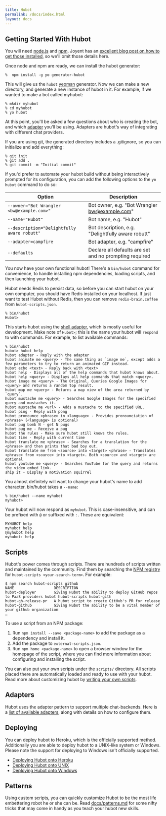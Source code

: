 ```yaml
---
title: Hubot
permalink: /docs/index.html
layout: docs
---
```


## Getting Started With Hubot

You will need [node.js](http://nodejs.org/) and [npm](https://npmjs.org/). Joyent has
an [excellent blog post on how to get those installed](http://joyent.com/blog/installing-node-and-npm), so we'll omit those details here.

Once node and npm are ready, we can install the hubot generator:

    %  npm install -g yo generator-hubot

This will give us the `hubot` [yeoman](http://yeoman.io/) generator. Now we
can make a new directory, and generate a new instance of hubot in it. For example, if
we wanted to make a bot called myhubot:


    % mkdir myhubot
    % cd myhubot
    % yo hubot

At this point, you'll be asked a few questions about who is creating the bot,
and which [adapter](/docs/adapters.md) you'll be using. Adapters are hubot's way of
integrating with different chat providers.

If you are using git, the generated directory includes a .gitignore, so you can
initialize and add everything:

    % git init
    % git add .
    % git commit -m "Initial commit"

If you'd prefer to automate your hubot build without being interactively
prompted for its configuration, you can add the following options
to the `yo hubot` command to do so:

| Option                                      | Description
| ------------------------------------------- | -----------------------------------------------------
| `--owner="Bot Wrangler <bw@example.com>"`   | Bot owner, e.g. "Bot Wrangler <bw@example.com>"
| `--name="Hubot"`                            | Bot name, e.g. "Hubot"
| `--description="Delightfully aware robutt"` | Bot description, e.g. "Delightfully aware robutt"
| `--adapter=campfire`                        | Bot adapter, e.g. "campfire"
| `--defaults`                                | Declare all defaults are set and no prompting required

You now have your own functional hubot! There's a `bin/hubot`
command for convenience, to handle installing npm dependencies, loading scripts,
and then launching your hubot.

Hubot needs Redis to persist data, so before you can start hubot on your own computer, you should have Redis installed on your localhost. If just want to test Hubot without Redis, then you can remove `redis-brain.coffee` from `hubot-scripts.json`.

    % bin/hubot
    Hubot>

This starts hubot using the [shell adapter](/docs/adapters/shell.md), which
is mostly useful for development. Make note of  `Hubot>`; this is the name your hubot will
`respond` to with commands. For example, to list available commands:

    % bin/hubot
    hubot> hubot help
    hubot adapter - Reply with the adapter
    hubot animate me <query> - The same thing as `image me`, except adds a few parameters to try to return an animated GIF instead.
    hubot echo <text> - Reply back with <text>
    hubot help - Displays all of the help commands that hubot knows about.
    hubot help <query> - Displays all help commands that match <query>.
    hubot image me <query> - The Original. Queries Google Images for <query> and returns a random top result.
    hubot map me <query> - Returns a map view of the area returned by `query`.
    hubot mustache me <query> - Searches Google Images for the specified query and mustaches it.
    hubot mustache me <url> - Adds a mustache to the specified URL.
    hubot ping - Reply with pong
    hubot pronounce <phrase> in <language> - Provides pronounciation of <phrase> (<language> is optional)
    hubot pug bomb N - get N pugs
    hubot pug me - Receive a pug
    hubot the rules - Make sure hubot still knows the rules.
    hubot time - Reply with current time
    hubot translate me <phrase> - Searches for a translation for the <phrase> and then prints that bad boy out.
    hubot translate me from <source> into <target> <phrase> - Translates <phrase> from <source> into <target>. Both <source> and <target> are optional
    hubot youtube me <query> - Searches YouTube for the query and returns the video embed link.
    ship it - Display a motivation squirrel

You almost definitely will want to change your hubot's name to add character. bin/hubot takes a `--name`:

    % bin/hubot --name myhubot
    myhubot>

Your hubot will now respond as `myhubot`. This is
case-insensitive, and can be prefixed with `@` or suffixed with `:`. These are equivalent:

    MYHUBOT help
    myhubot help
    @myhubot help
    myhubot: help

## Scripts

Hubot's power comes through scripts. There are hundreds of scripts written and maintained by the community. Find them by searching the [NPM registry](https://www.npmjs.com/browse/keyword/hubot-scripts) for `hubot-scripts <your-search-term>`. For example:

```
$ npm search hubot-scripts github
NAME                  DESCRIPTION
hubot-deployer        Giving Hubot the ability to deploy GitHub repos to PaaS providers hubot hubot-scripts hubot-gith
hubot-gh-release-pr   A hubot script to create GitHub's PR for release
hubot-github          Giving Hubot the ability to be a vital member of your github organization
…
```

To use a script from an NPM package:

1. Run `npm install --save <package-name>` to add the package as a dependency and install it.
2. Add the package to `external-scripts.json`.
3. Run `npm home <package-name>` to open a browser window for the homepage of the script, where you can find more information about configuring and installing the script.

You can also put your own scripts under the `scripts/` directory. All scripts placed there are automatically loaded and ready to use with your hubot. Read more about customizing hubot by [writing your own scripts](/docs/scripting.md).

## Adapters

Hubot uses the adapter pattern to support multiple chat-backends. Here is a [list of available adapters](/docs/adapters.md), along with details on how to configure them.

## Deploying

You can deploy hubot to Heroku, which is the officially supported method.
Additionally you are able to deploy hubot to a UNIX-like system or Windows.
Please note the support for deploying to Windows isn't officially supported.

* [Deploying Hubot onto Heroku](/docs/deploying/heroku.md)
* [Deploying Hubot onto UNIX](/docs/deploying/unix.md)
* [Deploying Hubot onto Windows](/docs/deploying/windows.md)

## Patterns

Using custom scripts, you can quickly customize Hubot to be the most life embettering robot he or she can be. Read [docs/patterns.md](/docs/patterns.md) for some nifty tricks that may come in handy as you teach your hubot new skills.
